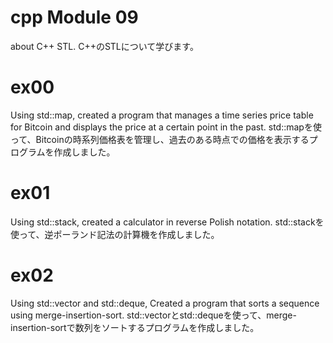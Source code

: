 # cpp Module 09
about C++ STL.
C++のSTLについて学びます。

# ex00
Using std::map, created a program that manages a time series price table for Bitcoin and displays the price at a certain point in the past.
std::mapを使って、Bitcoinの時系列価格表を管理し、過去のある時点での価格を表示するプログラムを作成しました。

# ex01
Using std::stack, created a calculator in reverse Polish notation.
std::stackを使って、逆ポーランド記法の計算機を作成しました。

# ex02
Using std::vector and std::deque, Created a program that sorts a sequence using merge-insertion-sort.
std::vectorとstd::dequeを使って、merge-insertion-sortで数列をソートするプログラムを作成しました。